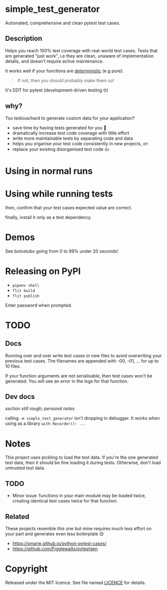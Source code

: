 # simple_test_generator
Automated, comprehensive and clean pytest test cases.


## Description
Helps you reach 100% test coverage with real-world test cases.
Tests that are generated "just work", i.e they are clean, unaware of implementation details, and doesn't require active maintenance.

It works well if your functions are [deterministic](https://en.wikipedia.org/wiki/Deterministic_algorithm) (e.g pure).
> If not, then you should probably make them so!

It's DDT for pytest (development-driven testing :nerd_face:)

## why?
Too tedious/hard to generate custom data for your application?

- save time by having tests generated for you :tada:
- dramatically increase test code coverage with little effort
- write more maintainable tests by separating code and data
- helps you organise your test code consistently in new projects, or:
- replace your existing disorganised test code :+1:

# Using in normal runs

# Using while running tests


then, confirm that your test cases expected value are correct.

finally, install it only as a test dependency.

# Demos
See botostubs going from 0 to 99% under 20 seconds!


# Releasing on PyPI
- `pipenv shell`
- `flit build`
- `flit publish`

Enter password when prompted.

# TODO
<!---
# TODO: in-built functions imported in a project module should be excluded but isn't.
# TODO: how to use this with tox projects? because tox writes files in temporary virtual envs
# TODO: can we support object's methods as well?
# TODO: test with kwargs and optional parameters
# TODO: save this in test_simple_test_generator_test_cases.py
# TODO: add real-world examples of running real projects with it (like pytest itself!)
# TODO: tests may be deserialising list but asserting it against a generator
E         - <generator object iter_matching_entrypoints at 0x7ffb22bd3890>
E         + <list_iterator object at 0x7ffb23dfc700>

-->

## Docs
Running over and over write test cases in new files to avoid overwriting your previous test cases. The filenames are appended with -00, -01, ... for up to 10 files.

If your function arguments are not serialisable, then test cases won't be generated. You will see an error in the logs for that function.

## Dev docs
_section still rough; personal notes_

calling `-m simple_test_generator` isn't dropping in debugger. It works when using as a library `with Recorder(): ...` 

# Notes
This project uses pickling to load the test data. If you're the one generated test data, then it should be fine loading it during tests. Otherwise, don't load untrusted test data. 

## TODO
- Minor issue: functions in your main module may be loaded twice, creating identical test cases twice for that function.

## Related
These projects resemble this one but mine requires much less effort on your part and generates even less boilerplate :blush:
- https://smarie.github.io/python-pytest-cases/
- https://github.com/Figglewatts/pytestgen

# Copyright
Released under the MIT licence. See file named [LICENCE](LICENCE) for details.

